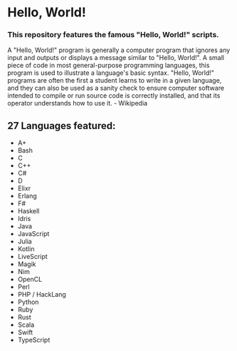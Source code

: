 # Hello, World!

### This repository features the famous "Hello, World!" scripts.

A "Hello, World!" program is generally a computer program that ignores any input and outputs or displays a message similar to "Hello, World!". A small piece of code in most general-purpose programming languages, this program is used to illustrate a language's basic syntax. "Hello, World!" programs are often the first a student learns to write in a given language, and they can also be used as a sanity check to ensure computer software intended to compile or run source code is correctly installed, and that its operator understands how to use it. - Wikipedia

## 27 Languages featured:

- A+
- Bash
- C
- C++
- C#
- D
- Elixr
- Erlang
- F#
- Haskell
- Idris
- Java
- JavaScript
- Julia
- Kotlin
- LiveScript
- Magik
- Nim
- OpenCL
- Perl
- PHP / HackLang
- Python
- Ruby
- Rust
- Scala
- Swift
- TypeScript

